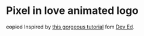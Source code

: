 # Pixel in love animated logo
~~copied~~ Inspired by [this gorgeous tutorial](https://www.youtube.com/watch?v=vJNVramny9k) fom [Dev Ed](https://www.youtube.com/channel/UClb90NQQcskPUGDIXsQEz5Q).